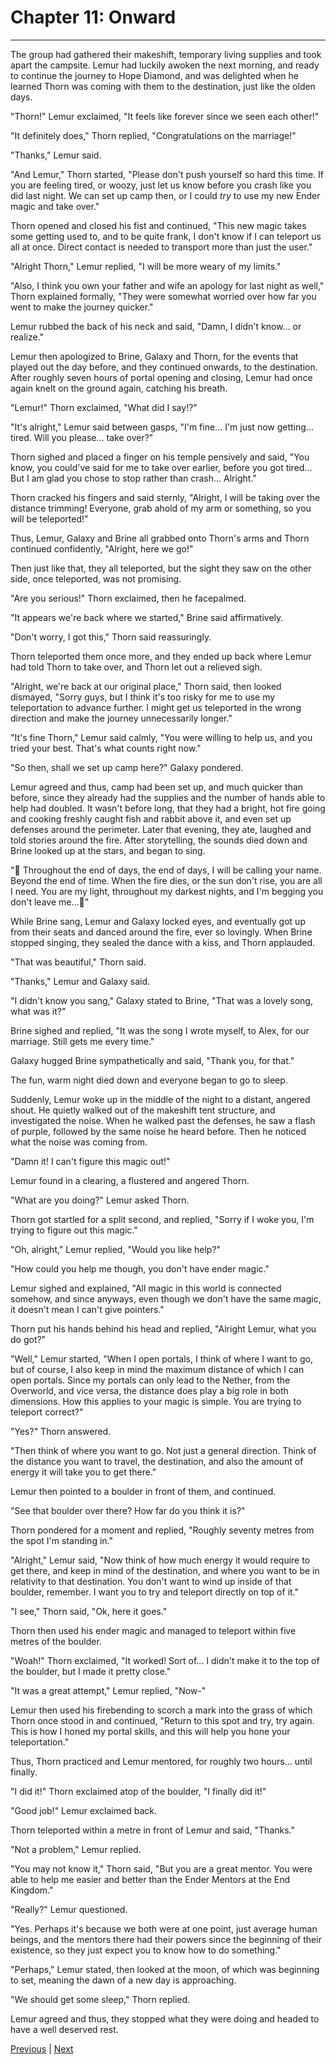 # Chapter 11: Onward
---

The group had gathered their makeshift, temporary living supplies and took apart the campsite. Lemur had luckily awoken the next morning, and ready to continue the journey to Hope Diamond, and was delighted when he learned Thorn was coming with them to the destination, just like the olden days.

"Thorn!" Lemur exclaimed, "It feels like forever since we seen each other!"

"It definitely does," Thorn replied, "Congratulations on the marriage!"

"Thanks," Lemur said.

"And Lemur," Thorn started, "Please don't push yourself so hard this time. If you are feeling tired, or woozy, just let us know before you crash like you did last night. We can set up camp then, or I could *try* to use my new Ender magic and take over."

Thorn opened and closed his fist and continued, "This new magic takes some getting used to, and to be quite frank, I don't know if I can teleport us all at once. Direct contact is needed to transport more than just the user."

"Alright Thorn," Lemur replied, "I will be more weary of my limits."

"Also, I think you own your father and wife an apology for last night as well," Thorn explained formally, "They were somewhat worried over how far you went to make the journey quicker."

Lemur rubbed the back of his neck and said, "Damn, I didn't know... or realize."

Lemur then apologized to Brine, Galaxy and Thorn, for the events that played out the day before, and they continued onwards, to the destination. After roughly seven hours of portal opening and closing, Lemur had once again knelt on the ground again, catching his breath.

"Lemur!" Thorn exclaimed, "What did I say!?"

"It's alright," Lemur said between gasps, "I'm fine... I'm just now getting... tired. Will you please... take over?"

Thorn sighed and placed a finger on his temple pensively and said, "You know, you could've said for me to take over earlier, before you got tired... But I am glad you chose to stop rather than crash... Alright."

Thorn cracked his fingers and said sternly, "Alright, I will be taking over the distance trimming! Everyone, grab ahold of my arm or something, so you will be teleported!"

Thus, Lemur, Galaxy and Brine all grabbed onto Thorn's arms and Thorn continued confidently, "Alright, here we go!"

Then just like that, they all teleported, but the sight they saw on the other side, once teleported, was not promising.

"Are you serious!" Thorn exclaimed, then he facepalmed.

"It appears we're back where we started," Brine said affirmatively.

"Don't worry, I got this," Thorn said reassuringly.

Thorn teleported them once more, and they ended up back where Lemur had told Thorn to take over, and Thorn let out a relieved sigh.

"Alright, we're back at our original place," Thorn said, then looked dismayed, "Sorry guys, but I think it's too risky for me to use my teleportation to advance further. I might get us teleported in the wrong direction and make the journey unnecessarily longer."

"It's fine Thorn," Lemur said calmly, "You were willing to help us, and you tried your best. That's what counts right now."

"So then, shall we set up camp here?" Galaxy pondered.

Lemur agreed and thus, camp had been set up, and much quicker than before, since they already had the supplies and the number of hands able to help had doubled. It wasn't before long, that they had a bright, hot fire going and cooking freshly caught fish and rabbit above it, and even set up defenses around the perimeter. Later that evening, they ate, laughed and told stories around the fire. After storytelling, the sounds died down and Brine looked up at the stars, and began to sing.

"🎵 Throughout the end of days, the end of days, I will be calling your name. Beyond the end of time. When the fire dies, or the sun don't rise, you are all I need. You are my light, throughout my darkest nights, and I'm begging you don't leave me...🎵"

While Brine sang, Lemur and Galaxy locked eyes, and eventually got up from their seats and danced around the fire, ever so lovingly. When Brine stopped singing, they sealed the dance with a kiss, and Thorn applauded.

"That was beautiful," Thorn said.

"Thanks," Lemur and Galaxy said.

"I didn't know you sang," Galaxy stated to Brine, "That was a lovely song, what was it?"

Brine sighed and replied, "It was the song I wrote myself, to Alex, for our marriage. Still gets me every time."

Galaxy hugged Brine sympathetically and said, "Thank you, for that."

The fun, warm night died down and everyone began to go to sleep.

Suddenly, Lemur woke up in the middle of the night to a distant, angered shout. He quietly walked out of the makeshift tent structure, and investigated the noise. When he walked past the defenses, he saw a flash of purple, followed by the same noise he heard before. Then he noticed what the noise was coming from.

"Damn it! I can't figure this magic out!"

Lemur found in a clearing, a flustered and angered Thorn.

"What are you doing?" Lemur asked Thorn.

Thorn got startled for a split second, and replied, "Sorry if I woke you, I'm trying to figure out this magic."

"Oh, alright," Lemur replied, "Would you like help?"

"How could you help me though, you don't have ender magic."

Lemur sighed and explained, "All magic in this world is connected somehow, and since anyways, even though we don't have the same magic, it doesn't mean I can't give pointers."

Thorn put his hands behind his head and replied, "Alright Lemur, what you do got?"

"Well," Lemur started, "When I open portals, I think of where I want to go, but of course, I also keep in mind the maximum distance of which I can open portals. Since my portals can only lead to the Nether, from the Overworld, and vice versa, the distance does play a big role in both dimensions. How this applies to your magic is simple. You are trying to teleport correct?"

"Yes?" Thorn answered.

"Then think of where you want to go. Not just a general direction. Think of the distance you want to travel, the destination, and also the amount of energy it will take you to get there."

Lemur then pointed to a boulder in front of them, and continued.

"See that boulder over there? How far do you think it is?"

Thorn pondered for a moment and replied, "Roughly seventy metres from the spot I'm standing in."

"Alright," Lemur said, "Now think of how much energy it would require to get there, and keep in mind of the destination, and where you want to be in relativity to that destination. You don't want to wind up inside of that boulder, remember. I want you to try and teleport directly on top of it."

"I see," Thorn said, "Ok, here it goes."

Thorn then used his ender magic and managed to teleport within five metres of the boulder.

"Woah!" Thorn exclaimed, "It worked! Sort of... I didn't make it to the top of the boulder, but I made it pretty close."

"It was a great attempt," Lemur replied, "Now-"

Lemur then used his firebending to scorch a mark into the grass of which Thorn once stood in and continued, "Return to this spot and try, try again. This is how I honed my portal skills, and this will help you hone your teleportation."

Thus, Thorn practiced and Lemur mentored, for roughly two hours... until finally.

"I did it!" Thorn exclaimed atop of the boulder, "I finally did it!"

"Good job!" Lemur exclaimed back.

Thorn teleported within a metre in front of Lemur and said, "Thanks."

"Not a problem," Lemur replied.

"You may not know it," Thorn said, "But you are a great mentor. You were able to help me easier and better than the Ender Mentors at the End Kingdom."

"Really?" Lemur questioned.

"Yes. Perhaps it's because we both were at one point, just average human beings, and the mentors there had their powers since the beginning of their existence, so they just expect you to know how to do something."

"Perhaps," Lemur stated, then looked at the moon, of which was beginning to set, meaning the dawn of a new day is approaching.

"We should get some sleep," Thorn replied.

Lemur agreed and thus, they stopped what they were doing and headed to have a well deserved rest.



[Previous](https://lemurkolachnik.github.io/Legend-of-Lemur/pages/book_2_chapters/10) | [Next](https://lemurkolachnik.github.io/Legend-of-Lemur/pages/book_2_chapters/12)
